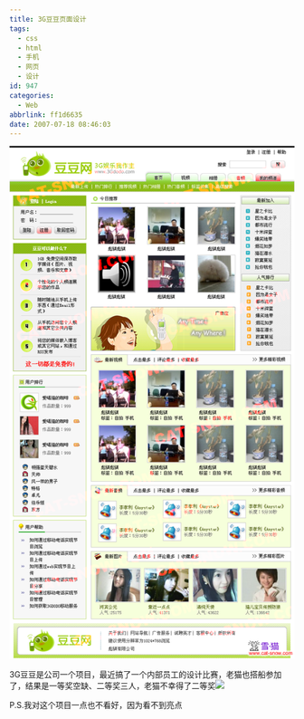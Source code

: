 ```yaml
---
title: 3G豆豆页面设计
tags:
  - css
  - html
  - 手机
  - 网页
  - 设计
id: 947
categories:
  - Web
abbrlink: ff1d6635
date: 2007-07-18 08:46:03
---
```


[![3G豆豆](/images/2007/07/18_200707180909357353_12757.png)](/images/2007/07/18_200707180909357353_12757.png)

3G豆豆是公司一个项目，最近搞了一个内部员工的设计比赛，老猫也搭船参加了，结果是一等奖空缺、二等奖三人，老猫不幸得了二等奖![](/admin/FCKeditor/editor/images/smiley/msn/devil_smile.gif)

P.S.我对这个项目一点也不看好，因为看不到亮点
